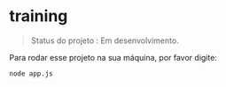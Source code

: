
# training

>Status do projeto : Em desenvolvimento.

Para rodar esse projeto na sua máquina, por favor digite:

```
node app.js
```
